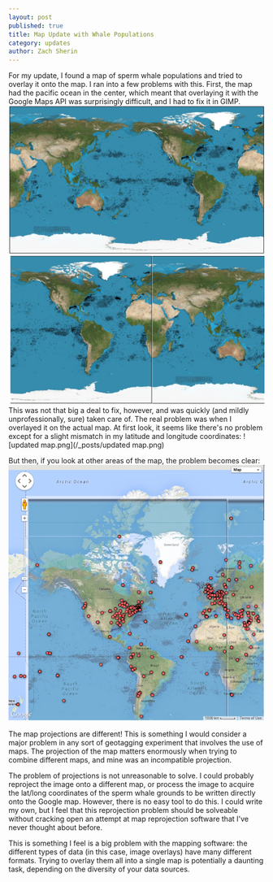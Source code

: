 ```yaml
---
layout: post
published: true
title: Map Update with Whale Populations
category: updates
author: Zach Sherin
---
```


For my update, I found a map of sperm whale populations and tried to overlay it onto the map. I ran into a few problems with this. First, the map had the pacific ocean in the center, which meant that overlaying it with the Google Maps API was surprisingly difficult, and I had to fix it in GIMP.
![map.jpg](/_posts/map.jpg)
![spermwhalefixed.jpg](/_posts/spermwhalefixed.jpg)
This was not that big a deal to fix, however, and was quickly (and mildly unprofessionally, sure) taken care of. The real problem was when I overlayed it on the actual map. At first look, it seems like there's no problem except for a slight mismatch in my latitude and longitude coordinates:
![updated map.png](/_posts/updated map.png)

But then, if you look at other areas of the map, the problem becomes clear:
![mapproblems.png](/_posts/mapproblems.png)

The map projections are different! This is something I would consider a major problem in any sort of geotagging experiment that involves the use of maps. The projection of the map matters enormously when trying to combine different maps, and mine was an incompatible projection.

The problem of projections is not unreasonable to solve. I could probably reproject the image onto a different map, or process the image to acquire the lat/long coordinates of the sperm whale grounds to be written directly onto the Google map. However, there is no easy tool to do this. I could write my own, but I feel that this reprojection problem should be solveable without cracking open an attempt at map reprojection software that I've never thought about before.

This is something I feel is a big problem with the mapping software: the different types of data (in this case, image overlays) have many different formats. Trying to overlay them all into a single map is potentially a daunting task, depending on the diversity of your data sources.